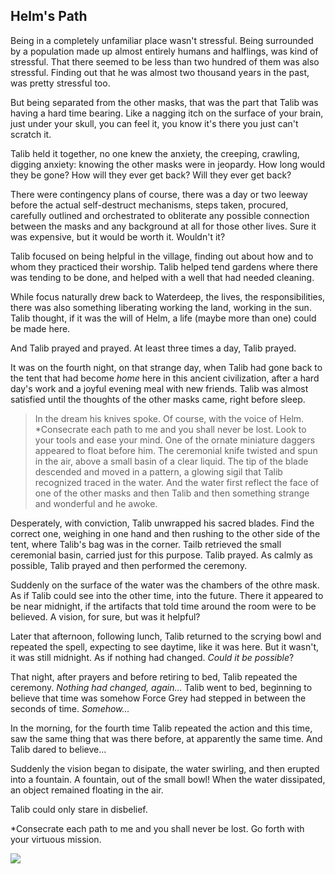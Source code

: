 ## Helm's Path

Being in a completely unfamiliar place wasn't stressful. Being surrounded by a population made up almost entirely humans and halflings, was kind of stressful. That there seemed to be less than two hundred of them was also stressful. Finding out that he was almost two thousand years in the past, was pretty stressful too.

But being separated from the other masks, that was the part that Talib was having a hard time bearing. Like a nagging itch on the surface of your brain, just under your skull, you can feel it, you know it's there you just can't scratch it.

Talib held it together, no one knew the anxiety, the creeping, crawling, digging anxiety: knowing the other masks were in jeopardy. How long would they be gone? How will they ever get back? Will they ever get back?

There were contingency plans of course, there was a day or two leeway before the actual self-destruct mechanisms, steps taken, procured, carefully outlined and orchestrated to obliterate any possible connection between the masks and any background at all for those other lives. Sure it was expensive, but it would be worth it. Wouldn't it?

Talib focused on being helpful in the village, finding out about how and to whom they practiced their worship. Talib helped tend gardens where there was tending to be done, and helped with a well that had needed cleaning. 

While focus naturally drew back to Waterdeep, the lives, the responsibilities, there was also something liberating working the land, working in the sun. Talib thought, if it was the will of Helm, a life (maybe more than one) could be made here.

And Talib prayed and prayed. At least three times a day, Talib prayed.

It was on the fourth night, on that strange day, when Talib had gone back to the tent that had become *home* here in this ancient civilization, after a hard day's work and a joyful evening meal with new friends. Talib was almost satisfied until the thoughts of the other masks came, right before sleep.

>In the dream his knives spoke. Of course, with the voice of Helm.
*Consecrate each path to me and you shall never be lost. Look to your tools and ease your mind. One of the ornate miniature daggers appeared to float before him. The ceremonial knife twisted and spun in the air, above a small basin of a clear liquid. The tip of the blade descended and moved in a pattern, a glowing sigil that Talib recognized traced in the water. And the water first reflect the face of one of the other masks and then Talib and then something strange and wonderful and he awoke.

Desperately, with conviction, Talib unwrapped his sacred blades. Find the correct one, weighing in one hand and then rushing to the other side of the tent, where Talib's bag was in the corner. Tailb retrieved the small ceremonial basin, carried just for this purpose. Talib prayed. As calmly as possible, Talib prayed and then performed the ceremony.

Suddenly on the surface of the water was the chambers of the othre mask. As if Talib could see into the other time, into the future. There it appeared to be near midnight, if the artifacts that told time around the room were to be believed. A vision, for sure, but was it helpful?

Later that afternoon, following lunch, Talib returned to the scrying bowl and repeated the spell, expecting to see daytime, like it was here. But it wasn't, it was still midnight. As if nothing had changed. *Could it be possible*?

That night, after prayers and before retiring to bed, Talib repeated the ceremony. *Nothing had changed, again...* Talib went to bed, beginning to believe that time was somehow Force Grey had stepped in between the seconds of time. *Somehow...*

In the morning, for the fourth time Talib repeated the action and this time, saw the same thing that was there before, at apparently the same time. And Talib dared to believe...

Suddenly the vision began to disipate, the water swirling, and then erupted into a fountain. A fountain, out of the small bowl! When the water dissipated, an object remained floating in the air.

Talib could only stare in disbelief.

*Consecrate each path to me and you shall never be lost. Go forth with your virtuous mission.

![](https://i.imgur.com/188NCUI.jpg)




